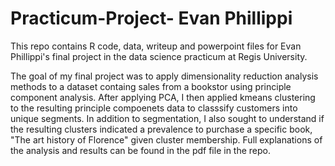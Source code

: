 # Practicum-Project- Evan Phillippi

This repo contains R code, data, writeup and powerpoint files for Evan Phillippi's final project in the data science practicum at Regis University. 

The goal of my final project was to apply dimensionality reduction analysis methods to a dataset containg sales from a bookstor using principle component analysis. 
After applying PCA, I then applied kmeans clustering to the resulting principle compoenets data to classsify customers into unique segments. In addition to segmentation, I also 
sought to understand if the resulting clusters indicated a prevalence to purchase a specific book, "The art history of Florence" given cluster membership. Full explanations of the analysis and results can be found in the pdf file in the repo.
